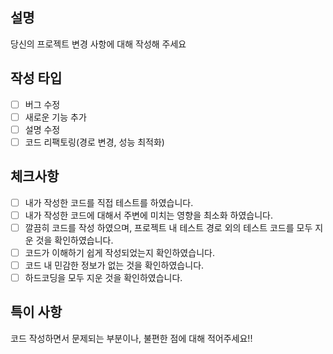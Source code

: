 ## 설명
당신의 프로젝트 변경 사항에 대해 작성해 주세요

## 작성 타입
- [ ] 버그 수정
- [ ] 새로운 기능 추가
- [ ] 설명 수정
- [ ] 코드 리팩토링(경로 변경, 성능 최적화)

## 체크사항
- [ ] 내가 작성한 코드를 직접 테스트를 하였습니다.
- [ ] 내가 작성한 코드에 대해서 주변에 미치는 영향을 최소화 하였습니다.
- [ ] 깔끔히 코드를 작성 하였으며, 프로젝트 내 테스트 경로 외의 테스트 코드를 모두 지운 것을 확인하였습니다.
- [ ] 코드가 이해하기 쉽게 작성되었는지 확인하였습니다.
- [ ] 코드 내 민감한 정보가 없는 것을 확인하였습니다.
- [ ] 하드코딩을 모두 지운 것을 확인하였습니다.

## 특이 사항
코드 작성하면서 문제되는 부분이나, 불편한 점에 대해 적어주세요!!
